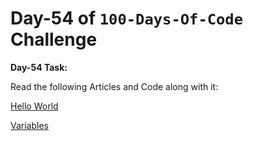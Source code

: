 # Day-54 of `100-Days-Of-Code` Challenge

**Day-54 Task:**

Read the following Articles and Code along with it:

[Hello World](https://javascript.info/hello-world)

[Variables](https://javascript.info/variables)
 
 

 

 



 
 





 
 
 

 

 

 

 





 
 

 


 


 

 
 
 


 